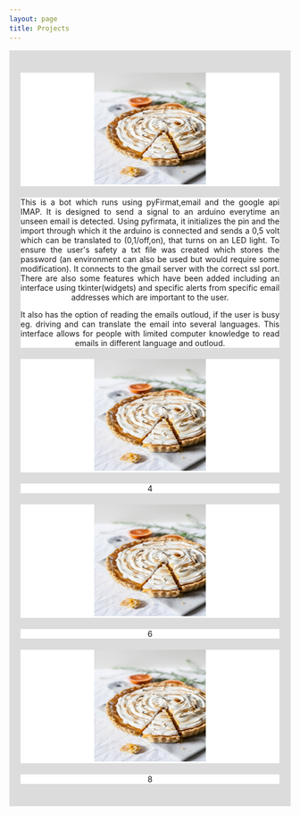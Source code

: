 ```yaml
---
layout: page
title: Projects
---
```


<head>
<meta charset="utf-8">
<!--<link rel="stylesheet" href="styles.css">-->
<style>
.grid-container {
  /*display: grid;
  grid-template-columns: 50% 50%;*/
  background: rgb(220,220,220);
  padding: 20px;
  }
.grid-item{
  background: rgb(255, 255, 255);
  margin-bottom: 20px;
  margin-top: 20px;
  text-align: justify;
  text-align-last: center;
}
  
</style>
</head>
<body>
<div class="grid-container">
  <div class="grid-item">
    <a href="https://www.qries.com/"> 
      <img src="flower.jpg" alt="Pie:)" style="width:200px;height:200px;">
    </a>
  </div>
  <div class="grid-item">This is a bot which runs using pyFirmat,email and the google api IMAP. It is designed to send a signal to an arduino everytime an unseen email is detected. Using pyfirmata, it initializes the pin and the import through which it the arduino is connected and sends a 0,5 volt which can be translated to (0,1/off,on), that turns on an LED light. To ensure the user's safety a txt file was created which stores the password (an environment can also be used but would require some modification). It connects to the gmail server with the correct ssl port. There are also some features which have been added including an interface using tkinter(widgets) and specific alerts from specific email addresses which are important to the user.<br>

It also has the option of reading the emails outloud, if the user is busy eg. driving and can translate the email into several languages. This interface allows for people with limited computer knowledge to read emails in different language and outloud.</div>

  <div class="grid-item">
    <a href="https://www.qries.com/"> 
      <img src="flower.jpg" alt="Pie:)" style="width:200px;height:200px;">
    </a>
  </div>
  
  <div class="grid-item">4</div>
  
  <div class="grid-item">
    <a href="https://www.qries.com/"> 
      <img src="flower.jpg" alt="Pie:)" style="width:200px;height:200px;">
    </a>
  </div>
  
  <div class="grid-item">6</div>
  
  <div class="grid-item">
    <a href="https://www.qries.com/"> 
      <img src="flower.jpg" alt="Pie:)" style="width:200px;height:200px;">
    </a>
  </div>
  
  <div class="grid-item">8</div>
  
</div>
</body>




